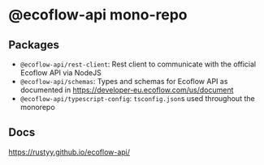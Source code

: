 # @ecoflow-api mono-repo

## Packages

- `@ecoflow-api/rest-client`: Rest client to communicate with the official Ecoflow API via NodeJS
- `@ecoflow-api/schemas`: Types and schemas for Ecoflow API as documented in https://developer-eu.ecoflow.com/us/document
- `@ecoflow-api/typescript-config`: `tsconfig.json`s used throughout the monorepo

## Docs

https://rustyy.github.io/ecoflow-api/
